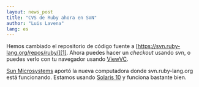 ```yaml
---
layout: news_post
title: "CVS de Ruby ahora en SVN"
author: "Luis Lavena"
lang: es
---
```


Hemos cambiado el repositorio de código fuente a
[https://svn.ruby-lang.org/repos/ruby/][1]. Ahora puedes hacer un
*checkout* usando svn, o puedes verlo con tu navegador usando
[ViewVC][2].

[Sun Microsystems][3] aportó la nueva computadora donde
svn.ruby-lang.org está funcionando. Estamos usando [Solaris 10][4] y
funciona bastante bien.



[1]: https://svn.ruby-lang.org/repos/ruby/
[2]: https://svn.ruby-lang.org/cgi-bin/viewvc.cgi?root=ruby
[3]: http://www.sun.com
[4]: http://www.sun.com/software/solaris/
